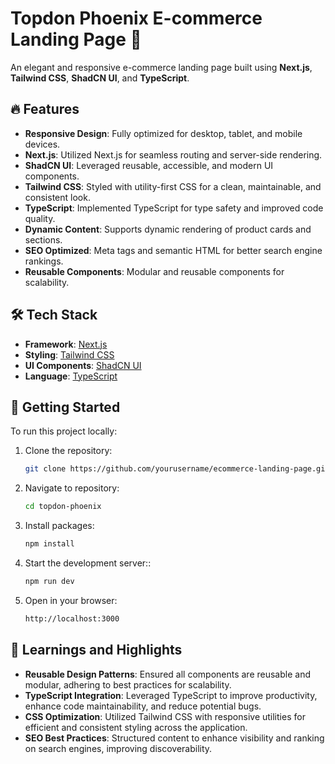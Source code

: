 # Topdon Phoenix E-commerce Landing Page 🚀

An elegant and responsive e-commerce landing page built using **Next.js**, **Tailwind CSS**, **ShadCN UI**, and **TypeScript**.

## 🔥 Features

- **Responsive Design**: Fully optimized for desktop, tablet, and mobile devices.
- **Next.js**: Utilized Next.js for seamless routing and server-side rendering.
- **ShadCN UI**: Leveraged reusable, accessible, and modern UI components.
- **Tailwind CSS**: Styled with utility-first CSS for a clean, maintainable, and consistent look.
- **TypeScript**: Implemented TypeScript for type safety and improved code quality.
- **Dynamic Content**: Supports dynamic rendering of product cards and sections.
- **SEO Optimized**: Meta tags and semantic HTML for better search engine rankings.
- **Reusable Components**: Modular and reusable components for scalability.


## 🛠️ Tech Stack

- **Framework**: [Next.js](https://nextjs.org/)
- **Styling**: [Tailwind CSS](https://tailwindcss.com/)
- **UI Components**: [ShadCN UI](https://ui.shadcn.dev/)
- **Language**: [TypeScript](https://www.typescriptlang.org/)

## 🚀 Getting Started

To run this project locally:

1. Clone the repository:
   ```bash
   git clone https://github.com/yourusername/ecommerce-landing-page.git

2. Navigate to repository:
   ```bash
   cd topdon-phoenix

3. Install packages:
   ```bash
   npm install
2. Start the development server::
   ```bash
   npm run dev
2. Open in your browser:
   ```bash
   http://localhost:3000

   
## 📄 Learnings and Highlights

- **Reusable Design Patterns**: Ensured all components are reusable and modular, adhering to best practices for scalability.
- **TypeScript Integration**: Leveraged TypeScript to improve productivity, enhance code maintainability, and reduce potential bugs.
- **CSS Optimization**: Utilized Tailwind CSS with responsive utilities for efficient and consistent styling across the application.
- **SEO Best Practices**: Structured content to enhance visibility and ranking on search engines, improving discoverability.
